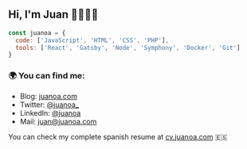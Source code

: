 ## Hi, I'm Juan 👋👨🏽‍💻


```js
const juanoa = {
  code: ['JavaScript', 'HTML', 'CSS', 'PHP'],
  tools: ['React', 'Gatsby', 'Node', 'Symphony', 'Docker', 'Git']
}
```

### 🌍 You can find me:
- Blog: [juanoa.com](https://www.juanoa.com)
- Twitter: [@juanoa_](https://twitter.com/juanoa_)
- LinkedIn: [@juanoa](http://linkedin.com/in/juanoa/)
- Mail: juan@juanoa.com

You can check my complete spanish resume at [cv.juanoa.com](https://cv.juanoa.com) 🇪🇸
